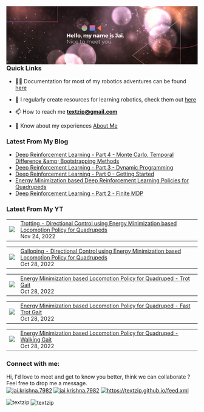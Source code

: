 <img align="right" alt="GIF" src="banner_new.png" width="1491" />       

<!--<h2 align="center">Perception is Deception</h1>-->
<!--<h2 align="center">Robotics | Electronics | Desgin</h3> -->



### Quick Links

- 👨‍💻 Documentation for most of my robotics adventures can be found [here](https://textzip.github.io/projects/)

- 📝 I regularly create resources for learning robotics, check them out [here](https://textzip.github.io/resources/)

- 📫 How to reach me **textzip@gmail.com**

- 📄 Know about my experiences [About Me](https://textzip.github.io/about/)

### Latest From My Blog
<!-- BLOG-POST-LIST:START -->
- [Deep Reinforcement Learning - Part 4 - Monte Carlo, Temporal Difference &amp;amp; Bootstrapping Methods](https://textzip.github.io/posts/DRL-4/)
- [Deep Reinforcement Learning - Part 3 - Dynamic Programming](https://textzip.github.io/posts/DRL-3/)
- [Deep Reinforcement Learning - Part 0 - Getting Started](https://textzip.github.io/posts/DRL-0/)
- [Energy Minimization based Deep Reinforcement Learning Policies for Quadrupeds](https://textzip.github.io/posts/Energy-DRL/)
- [Deep Reinforcement Learning - Part 2 - Finite MDP](https://textzip.github.io/posts/DRL-2/)
<!-- BLOG-POST-LIST:END -->

### Latest From My YT
<!-- YOUTUBE:START --><table><tr><td><a href="https://www.youtube.com/watch?v=H85NNuzPzLM"><img width="140px" src="https://i.ytimg.com/vi/H85NNuzPzLM/mqdefault.jpg"></a></td>
<td><a href="https://www.youtube.com/watch?v=H85NNuzPzLM">Trotting - Directional Control using Energy Minimization based Locomotion Policy for Quadrupeds</a><br/>Nov 24, 2022</td></tr></table>
<table><tr><td><a href="https://www.youtube.com/watch?v=M02tf4fWIHI"><img width="140px" src="https://i.ytimg.com/vi/M02tf4fWIHI/mqdefault.jpg"></a></td>
<td><a href="https://www.youtube.com/watch?v=M02tf4fWIHI">Galloping - Directional Control using Energy Minimization based Locomotion Policy for Quadrupeds</a><br/>Oct 28, 2022</td></tr></table>
<table><tr><td><a href="https://www.youtube.com/watch?v=590fHeeqymI"><img width="140px" src="https://i.ytimg.com/vi/590fHeeqymI/mqdefault.jpg"></a></td>
<td><a href="https://www.youtube.com/watch?v=590fHeeqymI">Energy Minimization based Locomotion Policy for Quadruped - Trot Gait</a><br/>Oct 28, 2022</td></tr></table>
<table><tr><td><a href="https://www.youtube.com/watch?v=hgjm5DERYGM"><img width="140px" src="https://i.ytimg.com/vi/hgjm5DERYGM/mqdefault.jpg"></a></td>
<td><a href="https://www.youtube.com/watch?v=hgjm5DERYGM">Energy Minimization based Locomotion Policy for Quadruped - Fast Trot Gait</a><br/>Oct 28, 2022</td></tr></table>
<table><tr><td><a href="https://www.youtube.com/watch?v=55T5ESUYwDY"><img width="140px" src="https://i.ytimg.com/vi/55T5ESUYwDY/mqdefault.jpg"></a></td>
<td><a href="https://www.youtube.com/watch?v=55T5ESUYwDY">Energy Minimization based Locomotion Policy for Quadruped - Walking Gait</a><br/>Oct 28, 2022</td></tr></table>
<!-- YOUTUBE:END -->

<h3 align="left">Connect with me:</h3>
<p align="left">
  Hi, I'd love to meet and get to know you better, think we can collaborate ? Feel free to drop me a message. <br>
<a href="mailto:textzip@gmail.com" target="blank"><img align="center" src="https://cdn.worldvectorlogo.com/logos/official-gmail-icon-2020-.svg" alt="jai.krishna.7982" height="30" width="40" /></a>
<a href="https://facebook.com/jai.krishna.7982/" target="blank"><img align="center" src="https://cdn.worldvectorlogo.com/logos/facebook-4.svg" alt="jai.krishna.7982" height="30" width="40" /></a>
<a href="https://www.linkedin.com/in/jai-krishna-9b0663170/" target="blank"><img align="center" src="https://cdn.worldvectorlogo.com/logos/linkedin-icon-2.svg" alt="https://textzip.github.io/feed.xml" height="30" width="40" /></a>
</p>


<p><img align="left" src="https://github-readme-repo-859lakatt-textzip.vercel.app/api/top-langs?username=textzip&show_icons=true&theme=dark&locale=en&layout=compact" alt="textzip" /></p>

<p>&nbsp;<img align="center" src="https://github-readme-repo-859lakatt-textzip.vercel.app/api?username=textzip&show_icons=true&theme=dark&locale=en" alt="textzip" /></p>
